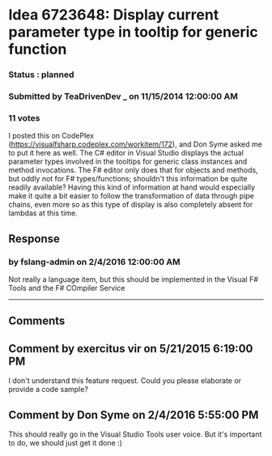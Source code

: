 # Idea 6723648: Display current parameter type in tooltip for generic function #

### Status : planned

### Submitted by TeaDrivenDev _ on 11/15/2014 12:00:00 AM

### 11 votes

I posted this on CodePlex (https://visualfsharp.codeplex.com/workitem/172), and Don Syme asked me to put it here as well.
The C# editor in Visual Studio displays the actual parameter types involved in the tooltips for generic class instances and method invocations. The F# editor only does that for objects and methods, but oddly not for F# types/functions; shouldn't this information be quite readily available?
Having this kind of information at hand would especially make it quite a bit easier to follow the transformation of data through pipe chains, even more so as this type of display is also completely absent for lambdas at this time.



## Response 
### by fslang-admin on 2/4/2016 12:00:00 AM

Not really a language item, but this should be implemented in the Visual F# Tools and the F# COmpiler Service

------------------------
## Comments


## Comment by exercitus vir on 5/21/2015 6:19:00 PM
I don't understand this feature request. Could you please elaborate or provide a code sample?


## Comment by Don Syme on 2/4/2016 5:55:00 PM
This should really go in the Visual Studio Tools user voice. But it's important to do, we should just get it done :)

